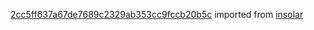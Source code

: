 [2cc5ff637a67de7689c2329ab353cc9fccb20b5c](https://github.com/insolar/insolar/commit/2cc5ff637a67de7689c2329ab353cc9fccb20b5c) imported from [insolar](https://github.com/insolar/insolar)
